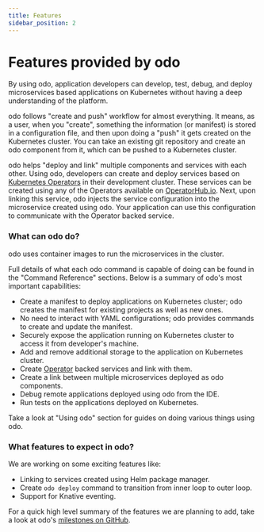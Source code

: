 ```yaml
---
title: Features
sidebar_position: 2
---
```


# Features provided by odo

By using odo, application developers can develop, test, debug, and deploy microservices based applications on Kubernetes without having a deep understanding of the platform.

odo follows "create and push" workflow for almost everything. It means, as a user, when you "create", something the information (or manifest) is stored in a configuration file, and then upon doing a "push" it gets created  on the Kubernetes cluster. You can take an existing git repository and create an odo component from it, which can be pushed to a Kubernetes cluster.

odo helps "deploy and link" multiple components and services with each other. Using odo, developers can create and deploy services based on [Kubernetes Operators](https://github.com/operator-framework/) in their development cluster<!--TODO: add link to development cluster when ready-->. These services can be created using any of the Operators available on [OperatorHub.io](https://operatorhub.io). Next, upon linking this service, odo injects the service configuration into the microservice created using odo. Your application can use this configuration to communicate with the Operator backed service. 


### What can odo do?

odo uses container images to run the microservices in the cluster.

Full details of what each odo command is capable of doing can be found in the "Command Reference" sections.
Below is a summary of odo's most important capabilities:
* Create a manifest to deploy applications on Kubernetes cluster; odo creates the manifest for existing projects as well as new ones.
* No need to interact with YAML configurations; odo provides commands to create and update the manifest.
* Securely expose the application running on Kubernetes cluster to access it from developer's machine.
* Add and remove additional storage to the application on Kubernetes cluster.
* Create [Operator](https://github.com/operator-framework/) backed services and link with them.
* Create a link between multiple microservices deployed as odo components.
* Debug remote applications deployed using odo from the IDE.
* Run tests on the applications deployed on Kubernetes.

Take a look at "Using odo" section for guides on doing various things using odo.

### What features to expect in odo?

We are working on some exciting features like:
* Linking to services created using Helm package manager.
* Create `odo deploy` command to transition from inner loop to outer loop.
* Support for Knative eventing.

For a quick high level summary of the features we are planning to add, take a look at odo's [milestones on GitHub](https://github.com/openshift/odo/milestones).